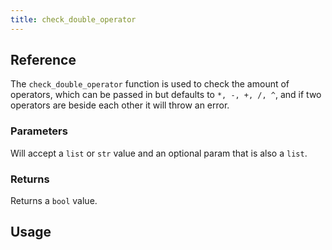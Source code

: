 ```yaml
---
title: check_double_operator
---
```



## Reference
The `check_double_operator` function is used to check the amount of operators, which can be passed in but defaults to `*, -, +, /, ^`, and if two operators are beside each other it will throw an error.

### Parameters
Will accept a `list` or `str` value and an optional param that is also a `list`.

### Returns
Returns a `bool` value.

## Usage
